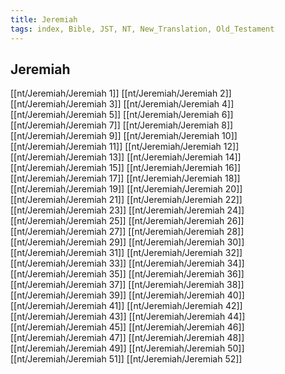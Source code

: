 ```yaml
---
title: Jeremiah
tags: index, Bible, JST, NT, New_Translation, Old_Testament
---
```


## Jeremiah

[[nt/Jeremiah/Jeremiah 1]]
[[nt/Jeremiah/Jeremiah 2]]
[[nt/Jeremiah/Jeremiah 3]]
[[nt/Jeremiah/Jeremiah 4]]
[[nt/Jeremiah/Jeremiah 5]]
[[nt/Jeremiah/Jeremiah 6]]
[[nt/Jeremiah/Jeremiah 7]]
[[nt/Jeremiah/Jeremiah 8]]
[[nt/Jeremiah/Jeremiah 9]]
[[nt/Jeremiah/Jeremiah 10]]
[[nt/Jeremiah/Jeremiah 11]]
[[nt/Jeremiah/Jeremiah 12]]
[[nt/Jeremiah/Jeremiah 13]]
[[nt/Jeremiah/Jeremiah 14]]
[[nt/Jeremiah/Jeremiah 15]]
[[nt/Jeremiah/Jeremiah 16]]
[[nt/Jeremiah/Jeremiah 17]]
[[nt/Jeremiah/Jeremiah 18]]
[[nt/Jeremiah/Jeremiah 19]]
[[nt/Jeremiah/Jeremiah 20]]
[[nt/Jeremiah/Jeremiah 21]]
[[nt/Jeremiah/Jeremiah 22]]
[[nt/Jeremiah/Jeremiah 23]]
[[nt/Jeremiah/Jeremiah 24]]
[[nt/Jeremiah/Jeremiah 25]]
[[nt/Jeremiah/Jeremiah 26]]
[[nt/Jeremiah/Jeremiah 27]]
[[nt/Jeremiah/Jeremiah 28]]
[[nt/Jeremiah/Jeremiah 29]]
[[nt/Jeremiah/Jeremiah 30]]
[[nt/Jeremiah/Jeremiah 31]]
[[nt/Jeremiah/Jeremiah 32]]
[[nt/Jeremiah/Jeremiah 33]]
[[nt/Jeremiah/Jeremiah 34]]
[[nt/Jeremiah/Jeremiah 35]]
[[nt/Jeremiah/Jeremiah 36]]
[[nt/Jeremiah/Jeremiah 37]]
[[nt/Jeremiah/Jeremiah 38]]
[[nt/Jeremiah/Jeremiah 39]]
[[nt/Jeremiah/Jeremiah 40]]
[[nt/Jeremiah/Jeremiah 41]]
[[nt/Jeremiah/Jeremiah 42]]
[[nt/Jeremiah/Jeremiah 43]]
[[nt/Jeremiah/Jeremiah 44]]
[[nt/Jeremiah/Jeremiah 45]]
[[nt/Jeremiah/Jeremiah 46]]
[[nt/Jeremiah/Jeremiah 47]]
[[nt/Jeremiah/Jeremiah 48]]
[[nt/Jeremiah/Jeremiah 49]]
[[nt/Jeremiah/Jeremiah 50]]
[[nt/Jeremiah/Jeremiah 51]]
[[nt/Jeremiah/Jeremiah 52]]
